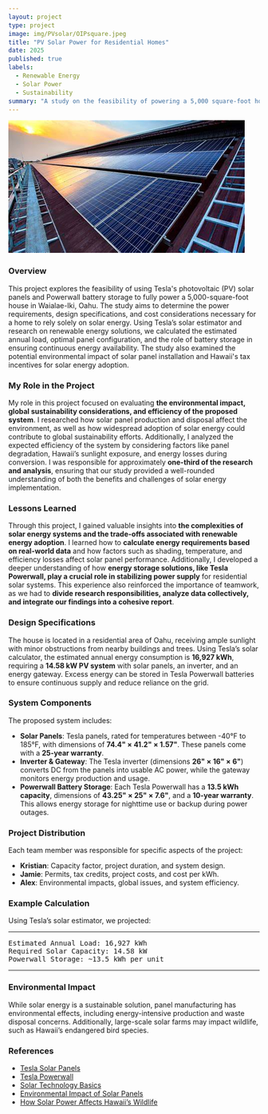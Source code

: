 ```yaml
---
layout: project
type: project
image: img/PVsolar/OIPsquare.jpeg
title: "PV Solar Power for Residential Homes"
date: 2025
published: true
labels:
  - Renewable Energy
  - Solar Power
  - Sustainability
summary: "A study on the feasibility of powering a 5,000 square-foot home in Waialae-Iki, Oahu, using Tesla photovoltaic (PV) solar panels and batteries."
---
```


<img class="img-fluid" src="../img/PVsolar/OIP.jpeg">

### Overview  
This project explores the feasibility of using Tesla's photovoltaic (PV) solar panels and Powerwall battery storage to fully power a 5,000-square-foot house in Waialae-Iki, Oahu. The study aims to determine the power requirements, design specifications, and cost considerations necessary for a home to rely solely on solar energy. Using Tesla’s solar estimator and research on renewable energy solutions, we calculated the estimated annual load, optimal panel configuration, and the role of battery storage in ensuring continuous energy availability. The study also examined the potential environmental impact of solar panel installation and Hawaii's tax incentives for solar energy adoption.

### My Role in the Project  
My role in this project focused on evaluating **the environmental impact, global sustainability considerations, and efficiency of the proposed system**. I researched how solar panel production and disposal affect the environment, as well as how widespread adoption of solar energy could contribute to global sustainability efforts. Additionally, I analyzed the expected efficiency of the system by considering factors like panel degradation, Hawaii’s sunlight exposure, and energy losses during conversion. I was responsible for approximately **one-third of the research and analysis**, ensuring that our study provided a well-rounded understanding of both the benefits and challenges of solar energy implementation.

### Lessons Learned  
Through this project, I gained valuable insights into **the complexities of solar energy systems and the trade-offs associated with renewable energy adoption**. I learned how to **calculate energy requirements based on real-world data** and how factors such as shading, temperature, and efficiency losses affect solar panel performance. Additionally, I developed a deeper understanding of how **energy storage solutions, like Tesla Powerwall, play a crucial role in stabilizing power supply** for residential solar systems. This experience also reinforced the importance of teamwork, as we had to **divide research responsibilities, analyze data collectively, and integrate our findings into a cohesive report**.

### Design Specifications  
The house is located in a residential area of Oahu, receiving ample sunlight with minor obstructions from nearby buildings and trees. Using Tesla’s solar calculator, the estimated annual energy consumption is **16,927 kWh**, requiring a **14.58 kW PV system** with solar panels, an inverter, and an energy gateway. Excess energy can be stored in Tesla Powerwall batteries to ensure continuous supply and reduce reliance on the grid.

### System Components  
The proposed system includes:  
- **Solar Panels**: Tesla panels, rated for temperatures between -40°F to 185°F, with dimensions of **74.4" × 41.2" × 1.57"**. These panels come with a **25-year warranty**.  
- **Inverter & Gateway**: The Tesla inverter (dimensions **26" × 16" × 6"**) converts DC from the panels into usable AC power, while the gateway monitors energy production and usage.  
- **Powerwall Battery Storage**: Each Tesla Powerwall has a **13.5 kWh capacity**, dimensions of **43.25" × 25" × 7.6"**, and a **10-year warranty**. This allows energy storage for nighttime use or backup during power outages.  

### Project Distribution  
Each team member was responsible for specific aspects of the project:  
- **Kristian**: Capacity factor, project duration, and system design.  
- **Jamie**: Permits, tax credits, project costs, and cost per kWh.  
- **Alex**: Environmental impacts, global issues, and system efficiency.  

### Example Calculation  
Using Tesla’s solar estimator, we projected:  

<hr>

<pre>
Estimated Annual Load: 16,927 kWh  
Required Solar Capacity: 14.58 kW  
Powerwall Storage: ~13.5 kWh per unit  
</pre>

<hr>

### Environmental Impact  
While solar energy is a sustainable solution, panel manufacturing has environmental effects, including energy-intensive production and waste disposal concerns. Additionally, large-scale solar farms may impact wildlife, such as Hawaii’s endangered bird species.

### References  
- [Tesla Solar Panels](https://www.tesla.com/solarpanels)  
- [Tesla Powerwall](https://www.tesla.com/powerwall)  
- [Solar Technology Basics](https://www.energy.gov/eere/solar/solar-photovoltaic-technology-basics)  
- [Environmental Impact of Solar Panels](https://honuaolabioenergy.com/environmental-impact-of-solar-panel-manufacturing/)  
- [How Solar Power Affects Hawaii’s Wildlife](https://spectrumlocalnews.com/hi/hawaii/environment/2022/01/07/how-solar-facilities-might-harm-hawaii-s-endangered-birds-is-outlined-in-a-new-report)  
